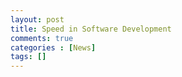 ```yaml
---
layout: post
title: Speed in Software Development
comments: true
categories : [News]
tags: []
---
```








[article]: http://www.targetprocess.com/articles/speed-in-software-development.html "L'article de Michael Dubakov de Targetprocess"